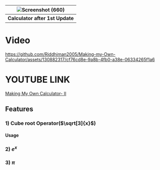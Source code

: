 


| ![Screenshot (660)](https://github.com/Riddhiman2005/Making-my-Own-Calculator/assets/130882317/ed05ef7b-e2d9-434c-980c-766e2ffcc594) | 
|:--:| 
| **Calculator after 1st Update** |


# Video #


https://github.com/Riddhiman2005/Making-my-Own-Calculator/assets/130882317/cf76cd8e-9a8b-4fb0-a38e-06334265f1a6


# YOUTUBE LINK #

[Making My Own Calculator- II](url)


## Features ##


### 1) Cube root Operator($\sqrt[3]{x}$) ###  

#### Usage ####



### 2) $e^{x}$ ###
### 3) $\pi$   ###


